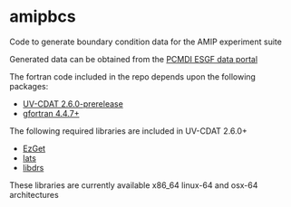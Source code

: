# amipbcs
Code to generate boundary condition data for the AMIP experiment suite

Generated data can be obtained from the [PCMDI ESGF data portal](https://pcmdi.llnl.gov/search/input4mips/)

The fortran code included in the repo depends upon the following packages:
- [UV-CDAT 2.6.0-prerelease](https://github.com/UV-CDAT/uvcdat)
- [gfortran 4.4.7+](https://gcc.gnu.org/wiki/GFortran)

The following required libraries are included in UV-CDAT 2.6.0+
- [EzGet](https://github.com/UV-CDAT/EzGet)
- [lats](https://github.com/UV-CDAT/lats)
- [libdrs](https://github.com/UV-CDAT/libdrs)

These libraries are currently available x86_64 linux-64 and osx-64 architectures
